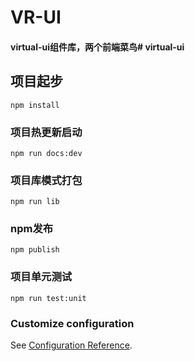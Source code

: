 # VR-UI
#### virtual-ui组件库，两个前端菜鸟# virtual-ui

## 项目起步
```
npm install
```

### 项目热更新启动
```
npm run docs:dev
```

### 项目库模式打包
```
npm run lib
```

### npm发布
```
npm publish
```

### 项目单元测试
```
npm run test:unit
```

### Customize configuration
See [Configuration Reference](https://cli.vuejs.org/config/).
